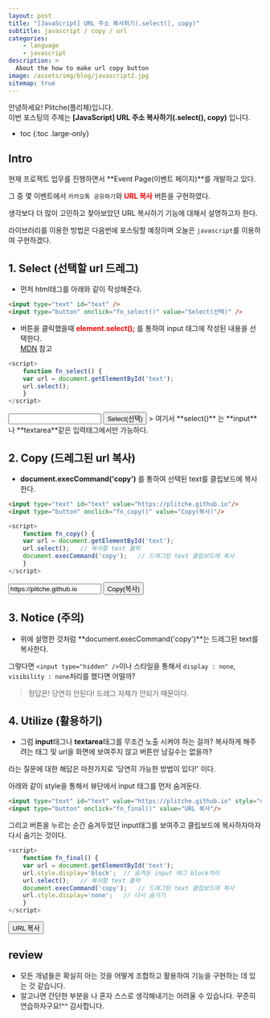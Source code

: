 ```yaml
---
layout: post
title: "[JavaScript] URL 주소 복사하기(.select(), copy)"
subtitle: javascript / copy / url
categories:
    - language
    - javascript
description: >
  About the how to make url copy button
image: /assets/img/blog/javascript2.jpg
sitemap: true
---
```


안녕하세요! Plitche(플리체)입니다.  
이번 포스팅의 주제는 **[JavaScript] URL 주소 복사하기(.select(), copy)** 입니다.

* toc
{:toc .large-only}

## Intro
현재 프로젝트 업무를 진행하면서 **Event Page(이벤트 페이지)**를 개발하고 있다.  

그 중 몇 이벤트에서 `카카오톡 공유하기`와 **<font color="red">URL 복사</font>** 버튼을 구현하였다.  

생각보다 더 많이 고민하고 찾아보았던 URL 복사하기 기능에 대해서 설명하고자 한다.  

라이브러리를 이용한 방법은 다음번에 포스팅할 예정이며 오늘은 `javascript`를 이용하여 구현하겠다.

## 1. Select (선택할 url 드레그)
- 먼저 html태그를 아래와 같이 작성해준다.  
```html
<input type="text" id="text" />
<input type="button" onclick="fn_select()" value="Select(선택)" />
```  

- 버튼을 클릭했을때 **<font color="red">element.select();</font>** 를 통하여 input 태그에 작성된 내용을 선택한다.  
[MDN](https://developer.mozilla.org/en-US/docs/Web/API/HTMLInputElement/select) 참고  
```js
<script>
    function fn_select() {
	var url = document.getElementById('text');
	url.select();
    }
</script>
```
<input type="text" id="text" />
<input type="button" onclick="fn_select()" value="Select(선택)" />
<script>
    function fn_select() {
	var url = document.getElementById('text');
	url.select();
    }
</script>  
> 여기서 **select()** 는 **input**나 **textarea**같은 입력태그에서만 가능하다.  

## 2. Copy (드레그된 url 복사)
- **document.execCommand('copy')** 를 통하여 선택된 text를 클립보드에 복사한다.
```html
<input type="text" id="text" value="https://plitche.github.io"/>
<input type="button" onclick="fn_copy()" value="Copy(복사)"/>
```  
```js
<script>
    function fn_copy() {
	var url = document.getElementById('text');
	url.select();	// 복사할 text 블럭
	document.execCommand('copy');	// 드레그된 text 클립보드에 복사
    }
</script>
```  
<input type="text" id="text2" value="https://plitche.github.io"/>
<input type="button" onclick="fn_copy()" value="Copy(복사)"/>
<script>
    function fn_copy() {
	var url = document.getElementById('text2');
    url.select();
    document.execCommand('copy');
    }
</script>

## 3. Notice (주의)
- 위에 설명한 것처럼 **document.execCommand('copy')**는 드레그된 text를 복사한다.  

그렇다면 `<input type="hidden" />`이나 스타일을 통해서 `display : none`, `visibility : none`처리를 했다면 어떨까?

> 정답은! 당연히 안된다! 드레그 자체가 안되기 때문이다.

## 4. Utilize (활용하기)
- 그럼 **input**태그나 **textarea**태그를 무조건 노출 시켜야 하는 걸까? 복사하게 해주려는 태그 및 url을 화면에 보여주지 않고 버튼만 남길수는 없을까?  

라는 질문에 대한 해답은 마찬가지로 '당연히 가능한 방법이 있다!' 이다.

아래와 같이 style을 통해서 뷰단에서 input 태그를 먼저 숨겨둔다.

```html
<input type="text" id="text" value="https://plitche.github.io" style="display: none;"/>
<input type="button" onclick="fn_final()" value="URL 복사"/>
```  

그리고 버튼을 누르는 순간 숨겨두었던 input태그를 보여주고 클립보드에 복사하자마자 다시 숨기는 것이다.

```js
<script>
    function fn_final() {
	var url = document.getElementById('text');
	url.style.display='block';	// 숨겨둔 input 태그 block처리
	url.select();	// 복사할 text 블럭
	document.execCommand('copy');	// 드레그된 text 클립보드에 복사
	url.style.display='none';	// 다시 숨기기
    }
</script>
```  
<input type="text" id="text4" value="https://plitche.github.io" style="display:none;"/>
<input type="button" onclick="fn_final()" value="URL 복사" />
<script>
    function fn_final() {
	var url = document.getElementById('text4');
	url.style.display='block';	// 숨겨둔 input 태그 block처리
	url.select();	// 복사할 text 블럭
	document.execCommand('copy');	// 드레그된 text 클립보드에 복사
	url.style.display='none';	// 다시 숨기기
	alert('URL이 복사되었습니다.');
    }
</script>

## review
* 모든 개념들은 확실히 아는 것을 어떻게 조합하고 활용하여 기능을 구현하는 데 있는 것 같습니다.  
* 알고나면 간단한 부분을 나 혼자 스스로 생각해내기는 어려울 수 있습니다. 꾸준히 연습하자구요!^^ 감사합니다.
